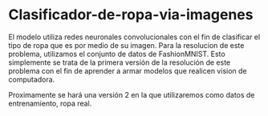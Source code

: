 # Clasificador-de-ropa-via-imagenes
El modelo utiliza redes neuronales convolucionales con el fin de clasificar el tipo de ropa que es por medio de su imagen.
Para la resolucion de este problema, utilizamos el conjunto de datos de FashionMNIST. 
Esto simplemente se trata de la primera versión de la resolución de este problema con el fin de aprender a armar modelos que realicen vision de computadora.

Proximamente se hará una versión 2 en la que utilizaremos como datos de entrenamiento, ropa real.
